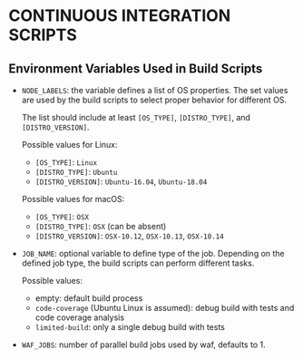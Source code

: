 CONTINUOUS INTEGRATION SCRIPTS
==============================

Environment Variables Used in Build Scripts
-------------------------------------------

- `NODE_LABELS`: the variable defines a list of OS properties.  The set values are used by the
  build scripts to select proper behavior for different OS.

  The list should include at least `[OS_TYPE]`, `[DISTRO_TYPE]`, and `[DISTRO_VERSION]`.

  Possible values for Linux:

  * `[OS_TYPE]`: `Linux`
  * `[DISTRO_TYPE]`: `Ubuntu`
  * `[DISTRO_VERSION]`: `Ubuntu-16.04`, `Ubuntu-18.04`

  Possible values for macOS:

  * `[OS_TYPE]`: `OSX`
  * `[DISTRO_TYPE]`: `OSX` (can be absent)
  * `[DISTRO_VERSION]`: `OSX-10.12`, `OSX-10.13`, `OSX-10.14`

- `JOB_NAME`: optional variable to define type of the job.  Depending on the defined job type,
  the build scripts can perform different tasks.

  Possible values:

  * empty: default build process
  * `code-coverage` (Ubuntu Linux is assumed): debug build with tests and code coverage analysis
  * `limited-build`: only a single debug build with tests

- `WAF_JOBS`: number of parallel build jobs used by waf, defaults to 1.
